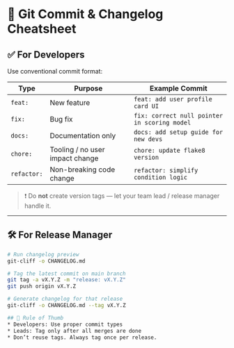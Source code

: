 # 🧾 Git Commit & Changelog Cheatsheet

## ✅ For Developers

Use conventional commit format:

| Type     | Purpose                         | Example Commit                                  |
|----------|----------------------------------|--------------------------------------------------|
| `feat:`  | New feature                     | `feat: add user profile card UI`               |
| `fix:`   | Bug fix                         | `fix: correct null pointer in scoring model`   |
| `docs:`  | Documentation only              | `docs: add setup guide for new devs`           |
| `chore:` | Tooling / no user impact change | `chore: update flake8 version`                 |
| `refactor:` | Non-breaking code change     | `refactor: simplify condition logic`           |

> ❗ Do **not** create version tags — let your team lead / release manager handle it.

---

## 🛠️ For Release Manager

```bash
# Run changelog preview
git-cliff -o CHANGELOG.md

# Tag the latest commit on main branch
git tag -a vX.Y.Z -m "release: vX.Y.Z"
git push origin vX.Y.Z

# Generate changelog for that release
git-cliff -o CHANGELOG.md --tag vX.Y.Z

## 🔁 Rule of Thumb
* Developers: Use proper commit types
* Leads: Tag only after all merges are done
* Don’t reuse tags. Always tag once per release.